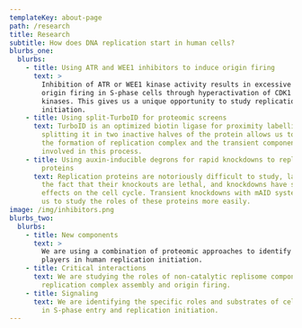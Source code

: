 ```yaml
---
templateKey: about-page
path: /research
title: Research
subtitle: How does DNA replication start in human cells?
blurbs_one:
  blurbs:
    - title: Using ATR and WEE1 inhibitors to induce origin firing
      text: >
        Inhibition of ATR or WEE1 kinase activity results in excessive dormant
        origin firing in S-phase cells through hyperactivation of CDK1 and CDK2
        kinases. This gives us a unique opportunity to study replication
        initiation.
    - title: Using split-TurboID for proteomic screens
      text: TurboID is an optimized biotin ligase for proximity labelling, and
        splitting it in two inactive halves of the protein allows us to study
        the formation of replication complex and the transient components
        involved in this process.
    - title: Using auxin-inducible degrons for rapid knockdowns to replication
        proteins
      text: Replication proteins are notoriously difficult to study, largely due to
        the fact that their knockouts are lethal, and knockdowns have severe
        effects on the cell cycle. Transient knockdowns with mAID system allows
        us to study the roles of these proteins more easily.
image: /img/inhibitors.png
blurbs_two:
  blurbs:
    - title: New components
      text: >
        We are using a combination of proteomic approaches to identify new
        players in human replication initiation.
    - title: Critical interactions
      text: We are studying the roles of non-catalytic replisome components in
        replication complex assembly and origin firing.
    - title: Signaling
      text: We are identifying the specific roles and substrates of cell cycle kinases
        in S-phase entry and replication initiation.
---
```

